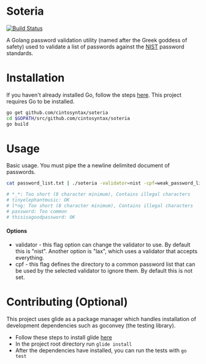 # Soteria
[![Build Status](https://travis-ci.org/cintosyntax/soteria.svg?branch=master)](https://travis-ci.org/cintosyntax/soteria)

A Golang password validation utility (named after the Greek goddess of safety) used to validate a list of passwords against the [NIST](https://www.nist.gov/) password standards. 


# Installation

If you haven't already installed Go, follow the steps [here](https://golang.org/doc/install). This project requires Go to be installed.

```bash
go get github.com/cintosyntax/soteria
cd $GOPATH/src/github.com/cintosyntax/soteria
go build
```

# Usage

Basic usage. You must pipe the a newline delimited document of passwords.
```bash
cat password_list.txt | ./soteria -validator=nist -cpf=weak_password_list.txt

# *_*: Too short (8 character minimum), Contains illegal characters
# tinyelephantmusic: OK
# l*ng: Too short (8 character minimum), Contains illegal characters
# password: Too common
# thisisagoodpassword: OK
```

#### Options
- validator - this flag option can change the validator to use. By default this is "nist". Another option is "lax", which uses a validator that accepts everything.
- cpf - this flag defines the directory to a common password list that can be used by the selected validator to ignore them. By default this is not set.

# Contributing (Optional)

This project uses glide as a package manager which handles installation of development dependencies such as goconvey (the testing library).

- Follow these steps to install glide [here](https://github.com/Masterminds/glide)
- In the project root directory run `glide install`
- After the dependencies have installed, you can run the tests with `go test`